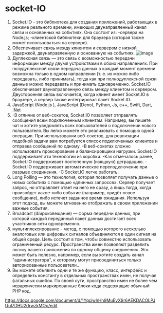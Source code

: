 # socket-IO
1. Socket.IO - это библиотека для создания приложений, работающих в режиме реального времени, имеющих двунаправленный канал связи и основанных на событиях. Она состоит из:
-сервера на Node.js;
-клиентской библиотеки для браузера (которая также может использоваться на сервере).
2. Обеспечивает связь между клиентом и сервером с низкой задержкой, двунаправленную и основанную на событиях.
 ![image](https://user-images.githubusercontent.com/103944846/221773942-97c0607c-fe20-4d54-8bbe-8ab092e219c7.png)
3. Дуплексная связь — это связь с возможностью передачи информации между двумя устройствами в обоих направлениях. При полудуплексной связи передача данных в каждый момент времени возможна только в одном направлении (т. е. их можно либо передавать, либо принимать), тогда как при полнодуплексной связи данные можно передавать и принимать одновременно. Socket.IO обеспечивает двунаправленную связь между клиентом и сервером. Двусторонняя связь включается, когда клиент имеет Socket.IO в браузере, а сервер также интегрировал пакет Socket.IO.
4. JavaScript (Node.js ), JavaScript (Deno), Python, Js, c++, Swift, Dart, .Net
5. -В отличие от веб-сокетов, Socket.IO позволяет отправлять сообщения всем подключенным клиентам. Например, вы пишете чат и хотите уведомлять всех пользователей о подключении нового пользователя. Вы легко можете это реализовать с помощью одной операции. При использовании веб-сокетов, для реализации подобной задачи вам потребуется список подключенных клиентов и отправка сообщений по одному.
-В веб-сокетах сложно использовать проксирование и балансировщики нагрузки. Socket.IO поддерживает эти технологии из коробки.
-Как отмечалось ранее, Socket.IO поддерживает постепенную (изящную) деградацию.
-Socket.IO поддерживает автоматическое переподключение при разрыве соединения.
-С Socket.IO легче работать.
6. Long Polling — это технология, которая позволяет получать данные о новых событиях с помощью «длинных запросов». Сервер получает запрос, но отправляет ответ на него не сразу, а лишь тогда, когда произойдет какое-либо событие (например, придёт новое сообщение), либо истечет заданное время ожидания. Используя этот подход, вы можете мгновенно отображать в своем приложении важные события.
7. Broadcast (Широковещание) — форма передачи данных, при которой каждый переданный пакет данных достигает всех участников сети одновременно.
8. мультиплексирование - метод, с помощью которого несколько аналоговых или цифровых сигналов объединяются в один сигнал на общей среде. Цель состоит в том, чтобы совместно использовать ограниченный ресурс. Пространства имен позволяют разделить логику вашего приложения по одному общему соединению. Это может быть полезно, например, если вы хотите создать канал "администратора", к которому могут присоединиться только авторизованные пользователи..
9. Вы можете объявить одни и те же функцию, класс, интерфейс и определить константу в отдельных пространствах имен, не получая фатальных ошибок. По своей сути, пространство имен не более чем иерархически маркированные блоки кода содержащие обычный PHP код.

https://docs.google.com/document/d/1YqciwhHh9MuEvX9r6AEKDACOLPJUul7DHU2drwzkMOo/edit
